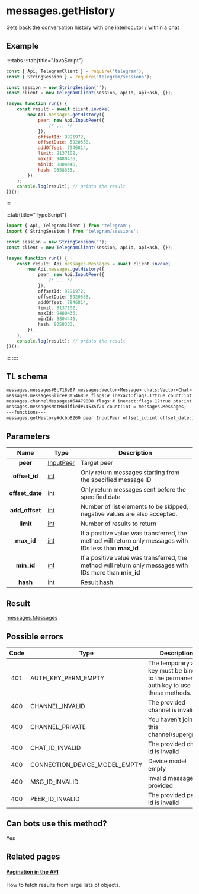 # messages.getHistory

Gets back the conversation history with one interlocutor / within a chat

## Example

::::tabs
:::tab{title="JavaScript"}

```js
const { Api, TelegramClient } = require('telegram');
const { StringSession } = require('telegram/sessions');

const session = new StringSession('');
const client = new TelegramClient(session, apiId, apiHash, {});

(async function run() {
    const result = await client.invoke(
        new Api.messages.getHistory({
            peer: new Api.InputPeer({
                /* ... */
            }),
            offsetId: 9291972,
            offsetDate: 5920558,
            addOffset: 7946814,
            limit: 8137102,
            maxId: 9480436,
            minId: 8804446,
            hash: 9358333,
        }),
    );
    console.log(result); // prints the result
})();
```

:::

:::tab{title="TypeScript"}

```ts
import { Api, TelegramClient } from 'telegram';
import { StringSession } from 'telegram/sessions';

const session = new StringSession('');
const client = new TelegramClient(session, apiId, apiHash, {});

(async function run() {
    const result: Api.messages.Messages = await client.invoke(
        new Api.messages.getHistory({
            peer: new Api.InputPeer({
                /* ... */
            }),
            offsetId: 9291972,
            offsetDate: 5920558,
            addOffset: 7946814,
            limit: 8137102,
            maxId: 9480436,
            minId: 8804446,
            hash: 9358333,
        }),
    );
    console.log(result); // prints the result
})();
```

:::
::::

## TL schema

```txt
messages.messages#8c718e87 messages:Vector<Message> chats:Vector<Chat> users:Vector<User> = messages.Messages;
messages.messagesSlice#3a54685e flags:# inexact:flags.1?true count:int next_rate:flags.0?int offset_id_offset:flags.2?int messages:Vector<Message> chats:Vector<Chat> users:Vector<User> = messages.Messages;
messages.channelMessages#64479808 flags:# inexact:flags.1?true pts:int count:int offset_id_offset:flags.2?int messages:Vector<Message> chats:Vector<Chat> users:Vector<User> = messages.Messages;
messages.messagesNotModified#74535f21 count:int = messages.Messages;
---functions---
messages.getHistory#dcbb8260 peer:InputPeer offset_id:int offset_date:int add_offset:int limit:int max_id:int min_id:int hash:int = messages.Messages;
```

## Parameters

|      Name       | Type                                                  | Description                                                                                             |
| :-------------: | ----------------------------------------------------- | ------------------------------------------------------------------------------------------------------- |
|    **peer**     | [InputPeer](https://core.telegram.org/type/InputPeer) | Target peer                                                                                             |
|  **offset_id**  | [int](https://core.telegram.org/type/int)             | Only return messages starting from the specified message ID                                             |
| **offset_date** | [int](https://core.telegram.org/type/int)             | Only return messages sent before the specified date                                                     |
| **add_offset**  | [int](https://core.telegram.org/type/int)             | Number of list elements to be skipped, negative values are also accepted.                               |
|    **limit**    | [int](https://core.telegram.org/type/int)             | Number of results to return                                                                             |
|   **max_id**    | [int](https://core.telegram.org/type/int)             | If a positive value was transferred, the method will return only messages with IDs less than **max_id** |
|   **min_id**    | [int](https://core.telegram.org/type/int)             | If a positive value was transferred, the method will return only messages with IDs more than **min_id** |
|    **hash**     | [int](https://core.telegram.org/type/int)             | [Result hash](https://core.telegram.org/api/offsets)                                                    |

## Result

[messages.Messages](https://core.telegram.org/type/messages.Messages)

## Possible errors

| Code | Type                          | Description                                                                           |
| :--: | ----------------------------- | ------------------------------------------------------------------------------------- |
| 401  | AUTH_KEY_PERM_EMPTY           | The temporary auth key must be binded to the permanent auth key to use these methods. |
| 400  | CHANNEL_INVALID               | The provided channel is invalid                                                       |
| 400  | CHANNEL_PRIVATE               | You haven't joined this channel/supergroup                                            |
| 400  | CHAT_ID_INVALID               | The provided chat id is invalid                                                       |
| 400  | CONNECTION_DEVICE_MODEL_EMPTY | Device model empty                                                                    |
| 400  | MSG_ID_INVALID                | Invalid message ID provided                                                           |
| 400  | PEER_ID_INVALID               | The provided peer id is invalid                                                       |

## Can bots use this method?

Yes

## Related pages

#### [Pagination in the API](https://core.telegram.org/api/offsets)

How to fetch results from large lists of objects.
